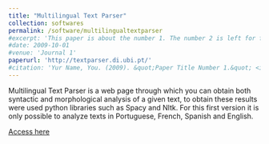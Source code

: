 ```yaml
---
title: "Multilingual Text Parser"
collection: softwares
permalink: /software/multilingualtextparser
#excerpt: 'This paper is about the number 1. The number 2 is left for future work.'
#date: 2009-10-01
#venue: 'Journal 1'
paperurl: 'http://textparser.di.ubi.pt/'
#citation: 'Yur Name, You. (2009). &quot;Paper Title Number 1.&quot; <i>Journal 1</i>. 1(1).'
---
```

Multilingual Text Parser is a web page through which you can obtain both syntactic and morphological analysis of a given text, to obtain these results were used python libraries such as Spacy and Nltk. For this first version it is only possible to analyze texts in Portuguese, French, Spanish and English.

[Access here](http://textparser.di.ubi.pt/)
